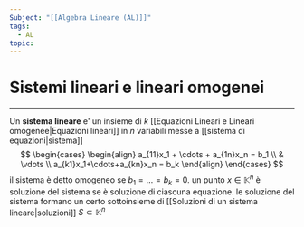 ```yaml
---
Subject: "[[Algebra Lineare (AL)]]"
tags:
  - AL
topic:
---
```

# Sistemi lineari e lineari omogenei
---
Un __sistema lineare__ e' un insieme di  $k$ [[Equazioni Lineari e Lineari omogenee|Equazioni lineari]] in $n$ variabili messe a [[sistema di equazioni|sistema]]    
$$ 
	\begin{cases}
\begin{align}
		a_{11}x_1 + \cdots  + a_{1n}x_n = b_1 \\
		& \vdots  \\
		a_{k1}x_1+\cdots+a_{kn}x_n = b_k
\end{align}
	\end{cases}
$$
il sistema è detto omogeneo se $b_1 = \dots = b_k =0$. un punto $x \in \mathbb{K}^n$ è soluzione del sistema se è soluzione di ciascuna equazione. le soluzione del sistema formano un certo sottoinsieme di [[Soluzioni di un sistema lineare|soluzioni]] $S \subset \mathbb{K}^n$ 
